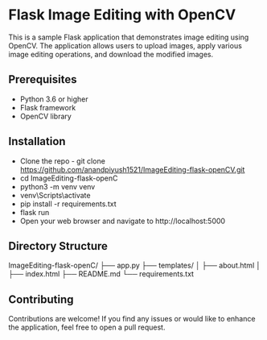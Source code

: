 # Flask Image Editing with OpenCV

This is a sample Flask application that demonstrates image editing using OpenCV. The application allows users to upload images, apply various image editing operations, and download the modified images.

## Prerequisites

- Python 3.6 or higher
- Flask framework
- OpenCV library

## Installation

- Clone the repo - git clone https://github.com/anandpiyush1521/ImageEditing-flask-openCV.git
- cd ImageEditing-flask-openC
- python3 -m venv venv
- venv\Scripts\activate
- pip install -r requirements.txt
- flask run
- Open your web browser and navigate to http://localhost:5000

## Directory Structure

ImageEditing-flask-openC/
├── app.py
├── templates/
│   ├── about.html
│   ├── index.html
├── README.md
└── requirements.txt

## Contributing

Contributions are welcome! If you find any issues or would like to enhance the application, feel free to open a pull request.


